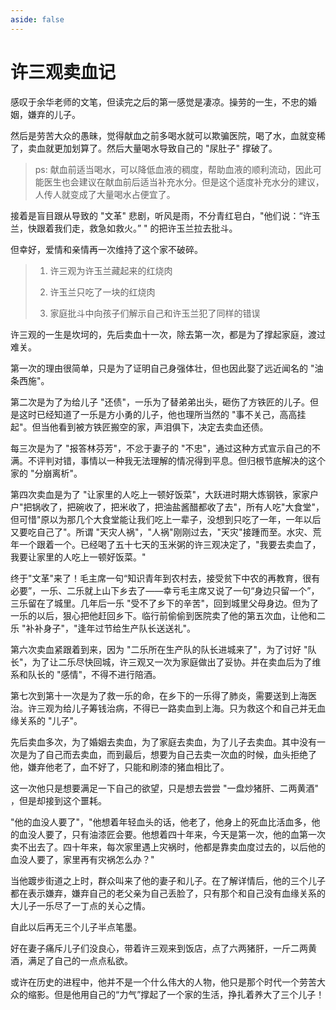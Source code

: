 ```yaml
---
aside: false
---
```


# 许三观卖血记

感叹于余华老师的文笔，但读完之后的第一感觉是凄凉。操劳的一生，不忠的婚姻，嫌弃的儿子。

然后是劳苦大众的愚昧，觉得献血之前多喝水就可以欺骗医院，喝了水，血就变稀了，卖血就更加划算了。然后大量喝水导致自己的 "尿肚子" 撑破了。

> ps: 献血前适当喝水，可以降低血液的稠度，帮助血液的顺利流动，因此可能医生也会建议在献血前后适当补充水分。但是这个适度补充水分的建议，人传人就变成了大量喝水占便宜了。

接着是盲目跟从导致的 "文革" 悲剧，听风是雨，不分青红皂白，"他们说：“许玉兰，快跟着我们走，救急如救火。” " 的把许玉兰拉去批斗。

但幸好，爱情和亲情再一次维持了这个家不破碎。

> 1. 许三观为许玉兰藏起来的红烧肉
> 
> 2. 许玉兰只吃了一块的红烧肉
> 
> 3. 家庭批斗中向孩子们解示自己和许玉兰犯了同样的错误

许三观的一生是坎坷的，先后卖血十一次，除去第一次，都是为了撑起家庭，渡过难关。

第一次的理由很简单，只是为了证明自己身强体壮，但也因此娶了远近闻名的 "油条西施"。

第二次是为了为给儿子 "还债"，一乐为了替弟弟出头，砸伤了方铁匠的儿子。但是这时已经知道了一乐是方小勇的儿子，他也理所当然的 "事不关己，高高挂起"。但当他看到被方铁匠搬空的家，声泪俱下，决定去卖血还债。

每三次是为了 "报答林芬芳"，不忿于妻子的 "不忠"，通过这种方式宣示自己的不满。不评判对错，事情以一种我无法理解的情况得到平息。但归根节底解决的这个家的 "分崩离析"。

第四次卖血是为了 "让家里的人吃上一顿好饭菜"，大跃进时期大炼钢铁，家家户户"把锅收了，把碗收了，把米收了，把油盐酱醋都收了去"，所有人吃"大食堂"，但可惜"原以为那几个大食堂能让我们吃上一辈子，没想到只吃了一年，一年以后又要吃自己了"。所谓 "天灾人祸"，"人祸"刚刚过去，"天灾"接踵而至。水灾、荒年一个跟着一个。已经喝了五十七天的玉米粥的许三观决定了，"我要去卖血了，我要让家里的人吃上一顿好饭菜。"

终于"文革"来了！毛主席一句“知识青年到农村去，接受贫下中农的再教育，很有必要”，一乐、二乐就上山下乡去了——幸亏毛主席又说了一句“身边只留一个”，三乐留在了城里。几年后一乐 "受不了乡下的辛苦"，回到城里父母身边。但为了一乐的以后，狠心把他赶回乡下。临行前偷偷到医院卖了他的第五次血，让他和二乐 "补补身子"，"逢年过节给生产队长送送礼"。

第六次卖血紧跟着到来，因为 "二乐所在生产队的队长进城来了"，为了讨好 "队长"，为了让二乐尽快回城，许三观又一次为家庭做出了妥协。并在卖血后为了维系和队长的 "感情"，不得不进行陪酒。

第七次到第十一次是为了救一乐的命，在乡下的一乐得了肺炎，需要送到上海医治。许三观为给儿子筹钱治病，不得已一路卖血到上海。只为救这个和自己并无血缘关系的 "儿子"。

先后卖血多次，为了婚姻去卖血，为了家庭去卖血，为了儿子去卖血。其中没有一次是为了自己而去卖血，而到最后，想要为自己去卖一次血的时候，血头拒绝了他，嫌弃他老了，血不好了，只能和刷漆的猪血相比了。

这一次他只是想要满足一下自己的欲望，只是想去尝尝 "一盘炒猪肝、二两黄酒" ，但是却接到这个噩耗。

"他的血没人要了"，"他想着年轻血头的话，他老了，他身上的死血比活血多，他的血没人要了，只有油漆匠会要。他想着四十年来，今天是第一次，他的血第一次卖不出去了。四十年来，每次家里遇上灾祸时，他都是靠卖血度过去的，以后他的血没人要了，家里再有灾祸怎么办？"

当他踱步街道之上时，群众叫来了他的妻子和儿子。在了解详情后，他的三个儿子都在表示嫌弃，嫌弃自己的老父亲为自己丢脸了，只有那个和自己没有血缘关系的大儿子一乐尽了一丁点的关心之情。

自此以后再无三个儿子半点笔墨。

好在妻子痛斥儿子们没良心，带着许三观来到饭店，点了六两猪肝，一斤二两黄酒，满足了自己的一点点私欲。


或许在历史的进程中，他并不是一个什么伟大的人物，他只是那个时代一个劳苦大众的缩影。但是他用自己的“力气”撑起了一个家的生活，挣扎着养大了三个儿子！